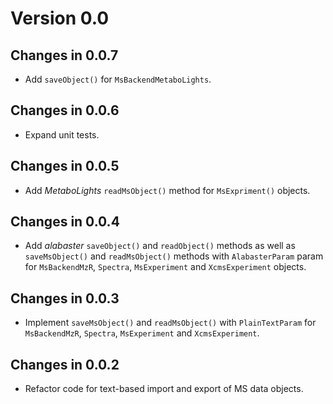 # Version 0.0

## Changes in 0.0.7

- Add `saveObject()` for `MsBackendMetaboLights`.

## Changes in 0.0.6

- Expand unit tests.

## Changes in 0.0.5

- Add *MetaboLights* `readMsObject()` method for `MsExpriment()` objects.

## Changes in 0.0.4

- Add *alabaster* `saveObject()` and `readObject()` methods as well as
  `saveMsObject()` and `readMsObject()` methods with `AlabasterParam` param for
  `MsBackendMzR`, `Spectra`, `MsExperiment` and `XcmsExperiment` objects.

## Changes in 0.0.3

- Implement `saveMsObject()` and `readMsObject()` with `PlainTextParam` for
  `MsBackendMzR`, `Spectra`, `MsExperiment` and `XcmsExperiment`.

## Changes in 0.0.2

- Refactor code for text-based import and export of MS data objects.
